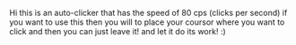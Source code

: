 Hi this is an auto-clicker that has the speed of 80 cps (clicks per second)
if you want to use this then you will to place your coursor where you want to
click and then you can just leave it!
and let it do its work! :)